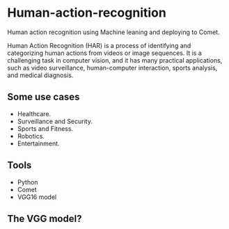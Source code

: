 # Human-action-recognition
Human action recognition using Machine leaning and deploying to Comet.

Human Action Recognition (HAR) is a process of identifying and categorizing human actions from videos or image sequences. It is a challenging task in computer vision, and it has many practical applications, such as video surveillance, human-computer interaction, sports analysis, and medical diagnosis.

## Some use cases
- Healthcare.
- Surveillance and Security.
- Sports and Fitness.
- Robotics.
- Entertainment.

## Tools
- Python
- Comet
- VGG16 model

## The VGG model?
